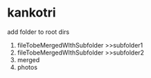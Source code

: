 # kankotri
add folder to root dirs 
1. fileTobeMergedWIthSubfolder >>subfolder1
2. fileTobeMergedWIthSubfolder >>subfolder2
3. merged
4. photos
